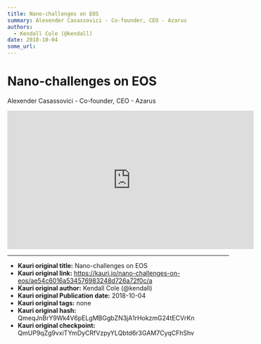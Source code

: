 ```yaml
---
title: Nano-challenges on EOS
summary: Alexender Casassovici - Co-founder, CEO - Azarus
authors:
  - Kendall Cole (@kendall)
date: 2018-10-04
some_url: 
---
```


# Nano-challenges on EOS


Alexender Casassovici - Co-founder, CEO - Azarus

<div align="center"><iframe width="560" height="315" src="https://www.youtube.com/embed/NY0msgcHg1s" frameborder="0" allow="encrypted-media" allowfullscreen></iframe></div>



---

- **Kauri original title:** Nano-challenges on EOS
- **Kauri original link:** https://kauri.io/nano-challenges-on-eos/ae54c6016a534576983248d726a72f0c/a
- **Kauri original author:** Kendall Cole (@kendall)
- **Kauri original Publication date:** 2018-10-04
- **Kauri original tags:** none
- **Kauri original hash:** QmeqJnBrY9Wk4V6pELgMBGgbZN3jA1rHokzmG24tECVrKn
- **Kauri original checkpoint:** QmUP9qZg9vxiTYmDyCRfVzpyYLQbtd6r3GAM7CyqCFhShv



